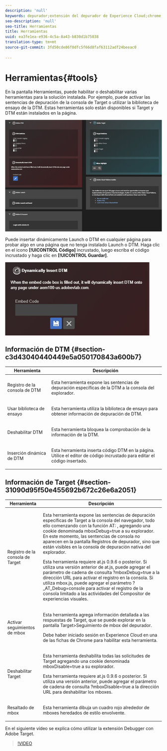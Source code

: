 ```yaml
---
description: 'null'
keywords: depurador;extensión del depurador de Experience Cloud;chrome;extension;herramientas;dtm;target
seo-description: 'null'
seo-title: Herramientas
title: Herramientas
uuid: ea3fe1ea-e936-4c5a-8a43-b830d1b75038
translation-type: tm+mt
source-git-commit: 3fd50cde86f0dfc5f66d8faf63112adf24beeac0

---
```



# Herramientas{#tools}

En la pantalla Herramientas, puede habilitar o deshabilitar varias herramientas para la solución instalada. Por ejemplo, puede activar las sentencias de depuración de la consola de Target o utilizar la biblioteca de ensayo de la DTM. Estas herramientas solo están disponibles si Target y DTM están instalados en la página.

![](assets/tools.jpg)

Puede insertar dinámicamente Launch o DTM en cualquier página para probar algo en una página que no tenga instalado Launch o DTM. Haga clic en el icono **[!UICONTROL Código]** incrustado, luego escriba el código [](https://experiencecloud.adobe.com/resources/help/en_US/dtm/deployment.html) incrustado y haga clic en **[!UICONTROL Guardar]**.

![](assets/tools-embedcode.jpg)

## Información de DTM {#section-c3d43040440449e5a050170843a600b7}

<table id="table_04625C3319134E169A35DB74C1D1FB31"> 
 <thead> 
  <tr> 
   <th colname="col1" class="entry"> Herramienta </th> 
   <th colname="col2" class="entry"> Descripción </th> 
  </tr>
 </thead>
 <tbody> 
  <tr> 
   <td colname="col1"> <p> Registro de la consola de DTM </p> </td> 
   <td colname="col2"> <p>Esta herramienta expone las sentencias de depuración específicas de la DTM a la consola del explorador. </p> </td> 
  </tr> 
  <tr> 
   <td colname="col1"> <p>Usar biblioteca de ensayo </p> </td> 
   <td colname="col2"> <p>Esta herramienta utiliza la biblioteca de ensayo para obtener información de depuración de DTM. </p> </td> 
  </tr> 
  <tr> 
   <td colname="col1"> <p>Deshabilitar DTM </p> </td> 
   <td colname="col2"> <p>Esta herramienta bloquea la comprobación de la información de la DTM. </p> </td> 
  </tr> 
  <tr> 
   <td colname="col1"> <p> Inserción dinámica de DTM </p> </td> 
   <td colname="col2"> <p> Esta herramienta inserta código DTM en la página. Utilice el editor de código incrustado para editar el código insertado. </p> </td> 
  </tr> 
 </tbody> 
</table>

## Información de Target {#section-31090d95f50e455692b672c26e6a2051}

<table id="table_A71D269B49F4417599EBACA44D5CCF4F"> 
 <thead> 
  <tr> 
   <th colname="col1" class="entry"> Herramienta </th> 
   <th colname="col2" class="entry"> Descripción </th> 
  </tr>
 </thead>
 <tbody> 
  <tr> 
   <td colname="col1"> <p>Registro de la consola de Target </p> </td> 
   <td colname="col2"> <p><span class="codeph"> Esta herramienta expone las sentencias de depuración específicas de Target a la consola del navegador, todo ello comenzando con la función </span> AT: , agregando una cookie denominada <span class="codeph"> mboxDebug=true</span> a su explorador. En este momento, las sentencias de consola no aparecen en la pantalla Registros de depurador, sino que están visibles en la consola de depuración nativa del explorador. </p> <p> Esta herramienta requiere at.js 0.9.6 o posterior. Si utiliza una versión anterior de at.js, puede agregar el parámetro de cadena de consulta <span class="codeph"> ?mboxDebug=true</span> a la dirección URL para activar el registro en la consola. Si utiliza mbox.js, puede agregar el parámetro <span class="codeph"> ?_AT_Debug=console</span> para activar el registro de la consola limitado a las actividades del Compositor de experiencias visuales. </p> </td> 
  </tr> 
  <tr> 
   <td colname="col1"> <p> Activar seguimientos de mbox </p> </td> 
   <td colname="col2"> <p>Esta herramienta agrega información detallada a las respuestas de Target, que se puede explorar en la pantalla <span class="uicontrol"> Target&gt;Seguimiento</span> de mbox del depurador. </p> <p> Debe haber iniciado sesión en Experience Cloud en una de las fichas de Chrome para habilitar esta herramienta. </p> </td> 
  </tr> 
  <tr> 
   <td colname="col1"> <p>Deshabilitar Target </p> </td> 
   <td colname="col2"> <p>Esta herramienta deshabilita todas las solicitudes de Target agregando una cookie denominada <span class="codeph"> mboxDisable=true</span> a su explorador. </p> <p> Esta herramienta requiere at.js 0.9.6 o posterior. Si utiliza una versión anterior, puede agregar el parámetro de cadena de <span class="codeph"> consulta </span>?mboxDisable=true a la dirección URL para deshabilitar los mboxes. </p> </td> 
  </tr> 
  <tr> 
   <td colname="col1"> <p> Resaltado de mbox </p> </td> 
   <td colname="col2"> <p> Esta herramienta dibuja un cuadro rojo alrededor de mboxes heredados de estilo envolvente. </p> </td> 
  </tr> 
 </tbody> 
</table>

En el siguiente vídeo se explica cómo utilizar la extensión Debugger con Adobe Target.

>[!VIDEO](https://video.tv.adobe.com/v/23115t2/?captions=spa)

